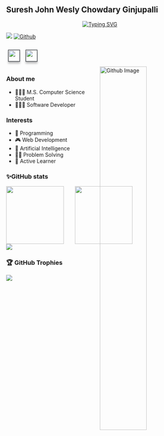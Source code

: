 ## Suresh John Wesly Chowdary Ginjupalli
<div align=center>
      <a href="https://git.io/typing-svg"><img src="https://readme-typing-svg.demolab.com?font=VT323&size=35&duration=3500&pause=300&color=A89568&center=true&vCenter=true&width=500&lines=Hey%2C+I'm+Suresh;Student+at+University+of+North+Texas;Welcome+to+my+profile!" alt="Typing SVG" /></a>
</div>

![](https://visitor-badge.laobi.icu/badge?page_id=SureshJohnWesly99.SureshJohnWesly99)
[![Github](https://img.shields.io/github/followers/SureshJohnWesly99?label=Follow&style=social)](https://github.com/SureshJohnWesly99)<br>

<div>
<a href="https://www.linkedin.com/in/suresh-john-wesly-578382168/"><img height="30" src="https://img.shields.io/badge/linkedin-24292F?logo=linkedin&style=for-the-badge&logoColor=0A66C2" style="margin: 10pt 4pt; box-shadow: 0 5px 5px rgba(0, 0, 0, 0.25); border-style:solid; border-color: #24292F; border-width: 1px;" ></a>
<a href="https://www.instagram.com/mr.__.8055/"><img height="30" src="https://img.shields.io/badge/instagram-24292F?logo=instagram&style=for-the-badge&logoColor=E4405F" style="margin: 10pt 4pt; box-shadow: 0 5px 5px rgba(0, 0, 0, 0.25); border-style:solid; border-color: #24292F; border-width: 1px;" ></a>
</div>
<img width="50%" align="right" alt="Github Image" mix-blend-mode: multiply src="https://raw.githubusercontent.com/onimur/.github/master/.resources/git-header.svg" />


### About me
- 👨🏻‍🎓 M.S. Computer Science Student 
- 👨🏻‍💻 Software Developer


### Interests
- 📱 Programming
- 🎮 Web Development
- 🧠 Artificial Intelligence
- 👨‍💻 Problem Solving
- 🌱 Active Learner
  
<!--### Languages and tools-->

### ✨GitHub stats

<div style="display: flex; gap:30px; align-items: center; justify-content:space-evenly;">
	<img style="height:155px" src="https://github-readme-stats.vercel.app/api?username=SureshJohnWesly99&theme=chartreuse-dark&show_icons=true&hide_border=true&count_private=true"/>
	<img style="height:155px" src="https://github-readme-streak-stats.herokuapp.com/?user=SureshJohnWesly99&theme=chartreuse-dark&hide_border=true"/>
</div>

<img src="https://github-readme-stats.vercel.app/api/top-langs/?username=SureshJohnWesly99&langs_count=8&theme=chartreuse-dark&show_icons=true&hide_border=true&count_private=true">

### 🏆 GitHub Trophies
![](https://github-profile-trophy.vercel.app/?username=SureshJohnWesly99&theme=radical&no-frame=false&no-bg=false&margin-w=4)

